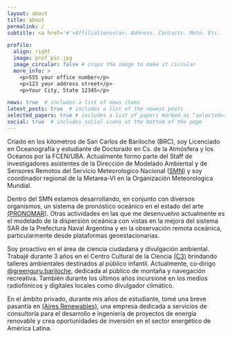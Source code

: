 ```yaml
---
layout: about
title: about
permalink: /
subtitle: <a href='#'>Affiliations</a>. Address. Contacts. Moto. Etc.

profile:
  align: right
  image: prof_pic.jpg
  image_circular: false # crops the image to make it circular
  more_info: >
    <p>555 your office number</p>
    <p>123 your address street</p>
    <p>Your City, State 12345</p>

news: true  # includes a list of news items
latest_posts: true  # includes a list of the newest posts
selected_papers: true # includes a list of papers marked as "selected={true}"
social: true  # includes social icons at the bottom of the page
---
```


Criado en los kilometros de San Carlos de Bariloche (BRC), soy Licenciado en Oceanografía y estudiante de Doctorado en Cs. de la Atmósfera y los Océanos por la FCEN/UBA. Actualmente formo parte del Staff de investigadores asistentes de la Dirección de Modelado Ambiental y de Sensores Remotos del Servicio Meteorologico Nacional ([SMN](https://www.smn.gob.ar/)) y soy coordinador regional de la Metarea-VI en la Organización Meteorologica Mundial.

Dentro del SMN estamos desarrollando, en conjunto con diversos organismos, un sistema de pronóstico oceánico en el estado del arte [(PRONOMAR)](https://www.cima.fcen.uba.ar/pm/). Otras actividades en las que me desenvuelvo actualmente es el modelado de la dispersión oceánica con vistas en la mejora del sistema SAR de la Prefectura Naval Argentina y en la observación remota oceánica, particularmente desde plataformas geoestacionarias.

Soy proactivo en el área de ciencia ciudadana y divulgación ambiental. Trabajé durante 3 años en el Centro Cultural de la Ciencia [(C3)](https://c3.jefatura.gob.ar/) brindando talleres ambientales destinados al público infantil. Actualmente, co‑dirigo [@greenguru.bariloche](https://www.instagram.com/greenguru.bariloche/), dedicada al público de montaña y navegación recreativa. También durante los últimos años incursioné en los medios radiofónicos y digitales locales como divulgador climático.

En el ámbito privado, durante mis años de estudiante, tomé una breve pasantía en [(Aires Renewables)](https://www.aires-renewables.com/), una empresa dedicada a servicios de consultoría para el desarrollo e ingeniería de proyectos de energía renovable y crea oportunidades de inversión en el sector energético de América Latina.

<!-- Write your biography here. Tell the world about yourself. Link to your favorite [subreddit](http://reddit.com). You can put a picture in, too. The code is already in, just name your picture `prof_pic.jpg` and put it in the `img/` folder.

Put your address / P.O. box / other info right below your picture. You can also disable any of these elements by editing `profile` property of the YAML header of your `_pages/about.md`. Edit `_bibliography/papers.bib` and Jekyll will render your [publications page](/al-folio/publications/) automatically.

Link to your social media connections, too. This theme is set up to use [Font Awesome icons](https://fontawesome.com/) and [Academicons](https://jpswalsh.github.io/academicons/), like the ones below. Add your Facebook, Twitter, LinkedIn, Google Scholar, or just disable all of them. -->
